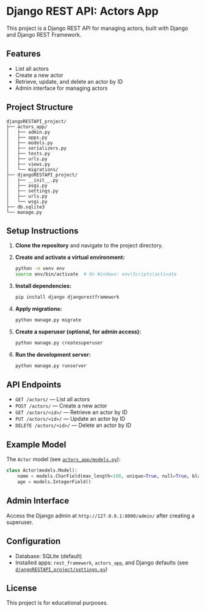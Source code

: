 # Django REST API: Actors App

This project is a Django REST API for managing actors, built with Django and Django REST Framework.

## Features

- List all actors
- Create a new actor
- Retrieve, update, and delete an actor by ID
- Admin interface for managing actors

## Project Structure

```
djangoRESTAPI_project/
├── actors_app/
│   ├── admin.py
│   ├── apps.py
│   ├── models.py
│   ├── serializers.py
│   ├── tests.py
│   ├── urls.py
│   ├── views.py
│   └── migrations/
├── djangoRESTAPI_project/
│   ├── __init__.py
│   ├── asgi.py
│   ├── settings.py
│   ├── urls.py
│   └── wsgi.py
├── db.sqlite3
└── manage.py
```

## Setup Instructions

1. **Clone the repository** and navigate to the project directory.

2. **Create and activate a virtual environment:**
   ```sh
   python -m venv env
   source env/bin/activate  # On Windows: env\Scripts\activate
   ```

3. **Install dependencies:**
   ```sh
   pip install django djangorestframework
   ```

4. **Apply migrations:**
   ```sh
   python manage.py migrate
   ```

5. **Create a superuser (optional, for admin access):**
   ```sh
   python manage.py createsuperuser
   ```

6. **Run the development server:**
   ```sh
   python manage.py runserver
   ```

## API Endpoints

- `GET /actors/` — List all actors
- `POST /actors/` — Create a new actor
- `GET /actors/<id>/` — Retrieve an actor by ID
- `PUT /actors/<id>/` — Update an actor by ID
- `DELETE /actors/<id>/` — Delete an actor by ID

## Example Model

The `Actor` model (see [`actors_app/models.py`](djangoRESTAPI_project/actors_app/models.py)):

```python
class Actor(models.Model):
    name = models.CharField(max_length=100, unique=True, null=True, blank=True)
    age = models.IntegerField()
```

## Admin Interface

Access the Django admin at `http://127.0.0.1:8000/admin/` after creating a superuser.

## Configuration

- Database: SQLite (default)
- Installed apps: `rest_framework`, `actors_app`, and Django defaults (see [`djangoRESTAPI_project/settings.py`](djangoRESTAPI_project/djangoRESTAPI_project/settings.py))

## License

This project is for educational purposes.

